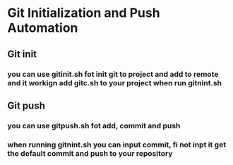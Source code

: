 # Git Initialization and Push Automation

## Git init
### you can use gitinit.sh fot init git to project and add to remote and it workign add gitc.sh to your project when run gitnint.sh

## Git push
### you can use gitpush.sh fot add, commit and push
### when running gitnint.sh you can input commit, fi not inpt it get the default commit and push to your repository




